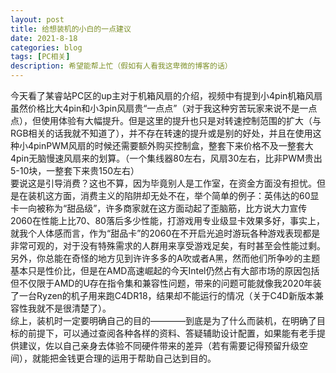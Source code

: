 ```yaml
---
layout: post
title: 给想装机的小白的一点建议
date: 2021-8-18
categories: blog
tags: [PC相关]
description: 希望能帮上忙（假如有人看我这卑微的博客的话）
---
```

<article>
    今天看了某睿站PC区的up主对于机箱风扇的介绍，视频中有提到小4pin机箱风扇虽然价格比大4pin和小3pin风扇贵“一点点”（对于我这种穷苦玩家来说不是一点点），但使用体验有大幅提升。但是这里的提升也只是对转速控制范围的扩大（与RGB相关的话我就不知道了），并不存在转速的提升或是别的好处，并且在使用这种小4pinPWM风扇的时候还需要额外购买控制盒，整套下来价格不及一整套大4pin无脑慢速风扇来的划算。（一个集线器80左右，风扇30左右，比非PWM贵出5-10块，一整套下来贵150左右）<br/>
    要说这是引导消费？这也不算，因为毕竟别人是工作室，在资金方面没有担忧。但是在装机这方面，消费主义的陷阱却无处不在，举个简单的例子：英伟达的60显卡一向被称为“甜品级”，许多商家就在这方面动起了歪脑筋，比方说大力宣传2060在性能上比70、80落后多少性能，打游戏用专业级显卡效果多好，事实上，就我个人体感而言，作为“甜品卡”的2060在不开启光追时游玩各种游戏表现都是非常可观的，对于没有特殊需求的人群用来享受游戏足矣，有时甚至会性能过剩。另外，你总能在奇怪的地方见到许许多多的A吹或者A黑，然而他们所争吵的主题基本只是性价比，但是在AMD高速崛起的今天Intel仍然占有大部市场的原因包括但不仅限于AMD的U存在指令集和兼容性问题，带来的问题可能就像我2020年装了一台Ryzen的机子用来跑C4DR18，结果却不能运行的情况（关于C4D新版本兼容性我就不是很清楚了）。<br/>
    综上，装机时一定要明确自己的目的————到底是为了什么而装机，在明确了目标的前提下，可以通过查阅各种各样的资料、答疑辅助设计配置，如果能有老手提供建议，佐以自己亲身去体验不同硬件带来的差异（若有需要记得预留升级空间），就能把金钱更合理的运用于帮助自己达到目的。
</article>